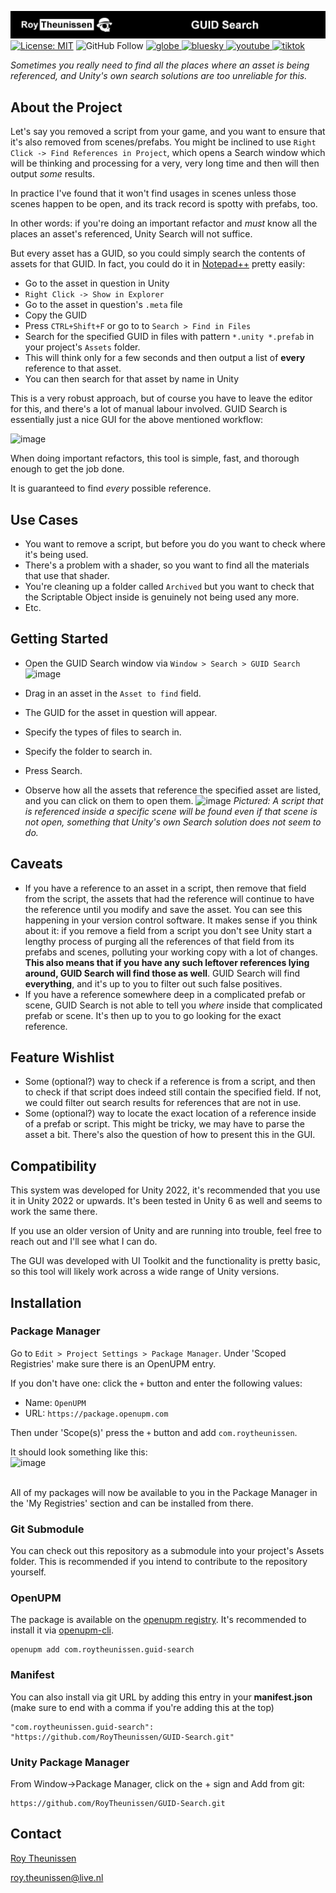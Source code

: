 [![Roy Theunissen](Documentation~/Github%20Header.jpg)](http://roytheunissen.com)
[![License: MIT](https://img.shields.io/badge/License-MIT-brightgreen.svg)](LICENSE.md)
![GitHub Follow](https://img.shields.io/github/followers/RoyTheunissen?label=RoyTheunissen&style=social)
<a href="https://roytheunissen.com" target="blank"><picture>
    <source media="(prefers-color-scheme: dark)" srcset="https://github.com/RoyTheunissen/RoyTheunissen/raw/master/globe_dark.png">
    <source media="(prefers-color-scheme: light)" srcset="https://github.com/RoyTheunissen/RoyTheunissen/raw/master/globe_light.png">
    <img alt="globe" src="globe_dark.png" width="20" height="20" />
</picture></a>
<a href="https://bsky.app/profile/roytheunissen.com" target="blank"><picture>
    <source media="(prefers-color-scheme: dark)" srcset="https://github.com/RoyTheunissen/RoyTheunissen/raw/master/bluesky_dark.png">
    <source media="(prefers-color-scheme: light)" srcset="https://github.com/RoyTheunissen/RoyTheunissen/raw/master/bluesky_light.png">
    <img alt="bluesky" src="bluesky_dark.png" width="20" height="20" />
</picture></a>
<a href="https://www.youtube.com/c/r_m_theunissen" target="blank"><picture>
    <source media="(prefers-color-scheme: dark)" srcset="https://github.com/RoyTheunissen/RoyTheunissen/raw/master/youtube_dark.png">
    <source media="(prefers-color-scheme: light)" srcset="https://github.com/RoyTheunissen/RoyTheunissen/raw/master/youtube_light.png">
    <img alt="youtube" src="youtube_dark.png" width="20" height="20" />
</picture></a> 
<a href="https://www.tiktok.com/@roy_theunissen" target="blank"><picture>
    <source media="(prefers-color-scheme: dark)" srcset="https://github.com/RoyTheunissen/RoyTheunissen/raw/master/tiktok_dark.png">
    <source media="(prefers-color-scheme: light)" srcset="https://github.com/RoyTheunissen/RoyTheunissen/raw/master/tiktok_light.png">
    <img alt="tiktok" src="tiktok_dark.png" width="20" height="20" />
</picture></a>

_Sometimes you really need to find all the places where an asset is being referenced, and Unity's own search solutions are too unreliable for this._

## About the Project

Let's say you removed a script from your game, and you want to ensure that it's also removed from scenes/prefabs. You might be inclined to use `Right Click -> Find References in Project`, which opens a Search window which will be thinking and processing for a very, very long time and then will then output _some_ results.

In practice I've found that it won't find usages in scenes unless those scenes happen to be open, and its track record is spotty with prefabs, too.

In other words: if you're doing an important refactor and _must_ know all the places an asset's referenced, Unity Search will not suffice.

But every asset has a GUID, so you could simply search the contents of assets for that GUID. In fact, you could do it in [Notepad++](https://notepad-plus-plus.org/) pretty easily:
- Go to the asset in question in Unity
- `Right Click -> Show in Explorer`
- Go to the asset in question's `.meta` file
- Copy the GUID
- Press `CTRL+Shift+F` or go to to `Search > Find in Files`
- Search for the specified GUID in files with pattern `*.unity *.prefab` in your project's `Assets` folder.
- This will think only for a few seconds and then output a list of **every** reference to that asset.
- You can then search for that asset by name in Unity

This is a very robust approach, but of course you have to leave the editor for this, and there's a lot of manual labour involved. GUID Search is essentially just a nice GUI for the above mentioned workflow:

![image](https://github.com/user-attachments/assets/2c88b227-b5b3-41d4-9ce4-41343782d30d)

When doing important refactors, this tool is simple, fast, and thorough enough to get the job done.

It is guaranteed to find *every* possible reference.

## Use Cases
- You want to remove a script, but before you do you want to check where it's being used.
- There's a problem with a shader, so you want to find all the materials that use that shader.
- You're cleaning up a folder called `Archived` but you want to check that the Scriptable Object inside is genuinely not being used any more.
- Etc.

## Getting Started

- Open the GUID Search window via `Window > Search > GUID Search`
  ![image](https://github.com/user-attachments/assets/2b3ed868-6076-4bc2-a296-47bf4a10d6b9)

- Drag in an asset in the `Asset to find` field.
- The GUID for the asset in question will appear.
- Specify the types of files to search in.
- Specify the folder to search in.
- Press Search.
- Observe how all the assets that reference the specified asset are listed, and you can click on them to open them.
![image](https://github.com/user-attachments/assets/d9c78a48-d2a5-49dc-be3b-9c0082d2bf79)
_Pictured: A script that is referenced inside a specific scene will be found even if that scene is not open, something that Unity's own Search solution does not seem to do._

## Caveats
- If you have a reference to an asset in a script, then remove that field from the script, the assets that had the reference will continue to have the reference until you modify and save the asset. You can see this happening in your version control software. It makes sense if you think about it: if you remove a field from a script you don't see Unity start a lengthy process of purging all the references of that field from its prefabs and scenes, polluting your working copy with a lot of changes. **This also means that if you have any such leftover references lying around, GUID Search will find those as well**. GUID Search will find **everything**, and it's up to you to filter out such false positives.
- If you have a reference somewhere deep in a complicated prefab or scene, GUID Search is not able to tell you _where_ inside that complicated prefab or scene. It's then up to you to go looking for the exact reference.

## Feature Wishlist
- Some (optional?) way to check if a reference is from a script, and then to check if that script does indeed still contain the specified field. If not, we could filter out search results for references that are not in use.
- Some (optional?) way to locate the exact location of a reference inside of a prefab or script. This might be tricky, we may have to parse the asset a bit. There's also the question of how to present this in the GUI.

## Compatibility

This system was developed for Unity 2022, it's recommended that you use it in Unity 2022 or upwards. It's been tested in Unity 6 as well and seems to work the same there.

If you use an older version of Unity and are running into trouble, feel free to reach out and I'll see what I can do.

The GUI was developed with UI Toolkit and the functionality is pretty basic, so this tool will likely work across a wide range of Unity versions.

## Installation

### Package Manager

Go to `Edit > Project Settings > Package Manager`. Under 'Scoped Registries' make sure there is an OpenUPM entry.

If you don't have one: click the `+` button and enter the following values:

- Name: `OpenUPM` <br />
- URL: `https://package.openupm.com` <br />

Then under 'Scope(s)' press the `+` button and add `com.roytheunissen`.

It should look something like this: <br />
![image](https://user-images.githubusercontent.com/3997055/185363839-37b3bb3d-f70c-4dbd-b30d-cc8a93b592bb.png)

<br />
All of my packages will now be available to you in the Package Manager in the 'My Registries' section and can be installed from there.
<br />


### Git Submodule

You can check out this repository as a submodule into your project's Assets folder. This is recommended if you intend to contribute to the repository yourself.

### OpenUPM
The package is available on the [openupm registry](https://openupm.com). It's recommended to install it via [openupm-cli](https://github.com/openupm/openupm-cli).

```
openupm add com.roytheunissen.guid-search
```

### Manifest
You can also install via git URL by adding this entry in your **manifest.json** (make sure to end with a comma if you're adding this at the top)

```
"com.roytheunissen.guid-search": "https://github.com/RoyTheunissen/GUID-Search.git"
```

### Unity Package Manager
From Window->Package Manager, click on the + sign and Add from git: 
```
https://github.com/RoyTheunissen/GUID-Search.git
```


## Contact
[Roy Theunissen](https://roytheunissen.com)

[roy.theunissen@live.nl](mailto:roy.theunissen@live.nl)
